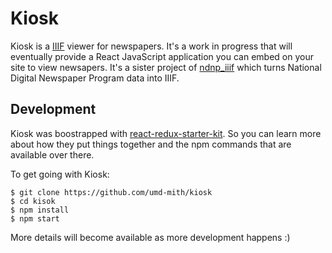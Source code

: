 # Kiosk

Kiosk is a [IIIF] viewer for newspapers. It's a work in progress that will
eventually provide a React JavaScript application you can embed on your site to
view newsapers. It's a sister project of [ndnp_iiif] which turns National
Digital Newspaper Program data into IIIF.

## Development

Kiosk was boostrapped with [react-redux-starter-kit]. So you can learn more
about how they put things together and the npm commands that are available over
there.

To get going with Kiosk:

    $ git clone https://github.com/umd-mith/kiosk
    $ cd kisok
    $ npm install
    $ npm start

More details will become available as more development happens :)

[IIIF]: https://iiif.io/
[ndnp_iiif]: https://github.com/umd-mith/ndnp_iiif
[react-redux-starter-kit]: https://github.com/davezuko/react-redux-starter-kit
